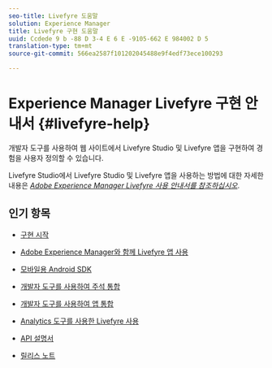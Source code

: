 ```yaml
---
seo-title: Livefyre 도움말
solution: Experience Manager
title: Livefyre 구현 도움말
uuid: Ccdede 9 b -88 D 3-4 E 6 E -9105-662 E 984002 D 5
translation-type: tm+mt
source-git-commit: 566ea2587f101202045488e9f4edf73ece100293

---
```



# Experience Manager Livefyre 구현 안내서 {#livefyre-help}

개발자 도구를 사용하여 웹 사이트에서 Livefyre Studio 및 Livefyre 앱을 구현하여 경험을 사용자 정의할 수 있습니다.

Livefyre Studio에서 Livefyre Studio 및 Livefyre 앱을 사용하는 방법에 대한 자세한 내용은 [*Adobe Experience Manager Livefyre 사용 안내서를 참조하십시오*](/help/using/home.md).

## 인기 항목

* [구현 시작](c-getting-started/c-getting-started.md)

* [Adobe Experience Manager와 함께 Livefyre 앱 사용](https://helpx.adobe.com/experience-manager/6-4/sites/administering/using/livefyre.html)

* [모바일용 Android SDK](c-mobile-sdks/c-android-sdk.md)

* [개발자 도구를 사용하여 주석 통합](/help/implementation/c-app-integrations/c-comments-integration/c-comments-integration.md)

* [개발자 도구를 사용하여 앱 통합](/help/implementation/c-getting-started/c-implementation-process/c-implementation-process.md)

* [Analytics 도구를 사용한 Livefyre 사용](/help/implementation/livefyre-analytics/livefyre-analytics.md)

* [API 설명서](https://api.livefyre.com)

* [릴리스 노트](/help/using/c-rn/c-rn.md)